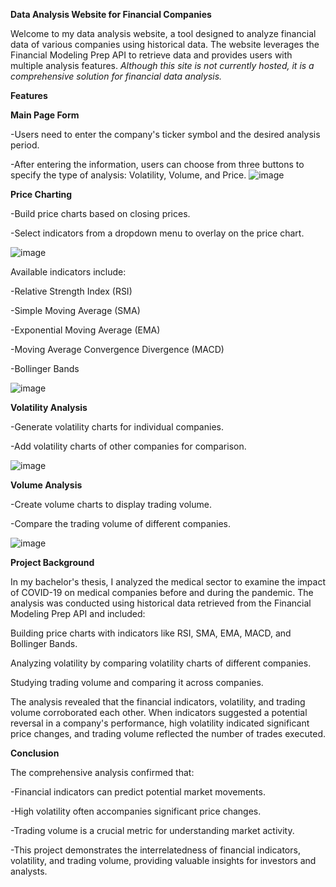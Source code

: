 **Data Analysis Website for Financial Companies**

Welcome to my data analysis website, a tool designed to analyze financial data of various companies using historical data.
The website leverages the Financial Modeling Prep API to retrieve data and provides users with multiple analysis features.
_Although this site is not currently hosted, it is a comprehensive solution for financial data analysis._

**Features**

**Main Page Form**

-Users need to enter the company's ticker symbol and the desired analysis period.

-After entering the information, users can choose from three buttons to specify the type of analysis: Volatility, Volume, and Price.
![image](https://github.com/tanyakk47/PriceSite/assets/90147581/081a3f7b-9d97-40d8-a90f-a3352af45d8d)

**Price Charting**

-Build price charts based on closing prices.

-Select indicators from a dropdown menu to overlay on the price chart.

![image](https://github.com/tanyakk47/PriceSite/assets/90147581/ea875538-931a-4f2f-bd55-0572dbc1d2d2)

Available indicators include:

-Relative Strength Index (RSI)

-Simple Moving Average (SMA)

-Exponential Moving Average (EMA)

-Moving Average Convergence Divergence (MACD)

-Bollinger Bands

![image](https://github.com/tanyakk47/PriceSite/assets/90147581/ae4ca87d-9db7-422f-84a7-5370f047198e)

**Volatility Analysis**

-Generate volatility charts for individual companies.

-Add volatility charts of other companies for comparison.

![image](https://github.com/tanyakk47/PriceSite/assets/90147581/3d4524f0-2f45-400b-85a6-50632fd68607)

**Volume Analysis**

-Create volume charts to display trading volume.

-Compare the trading volume of different companies.

![image](https://github.com/tanyakk47/PriceSite/assets/90147581/3981e0f1-e831-4136-8ebc-1af75293354c)


**Project Background**

In my bachelor's thesis, I analyzed the medical sector to examine the impact of COVID-19 on medical companies before and during the pandemic.
The analysis was conducted using historical data retrieved from the Financial Modeling Prep API and included:

Building price charts with indicators like RSI, SMA, EMA, MACD, and Bollinger Bands.

Analyzing volatility by comparing volatility charts of different companies.

Studying trading volume and comparing it across companies.

The analysis revealed that the financial indicators, volatility, and trading volume corroborated each other.
When indicators suggested a potential reversal in a company's performance, high volatility indicated significant price changes,
and trading volume reflected the number of trades executed.

**Conclusion**

The comprehensive analysis confirmed that:

 -Financial indicators can predict potential market movements.
 
 -High volatility often accompanies significant price changes.
 
 -Trading volume is a crucial metric for understanding market activity.
 
 -This project demonstrates the interrelatedness of financial indicators, volatility, and trading volume, providing valuable insights for investors and analysts.
